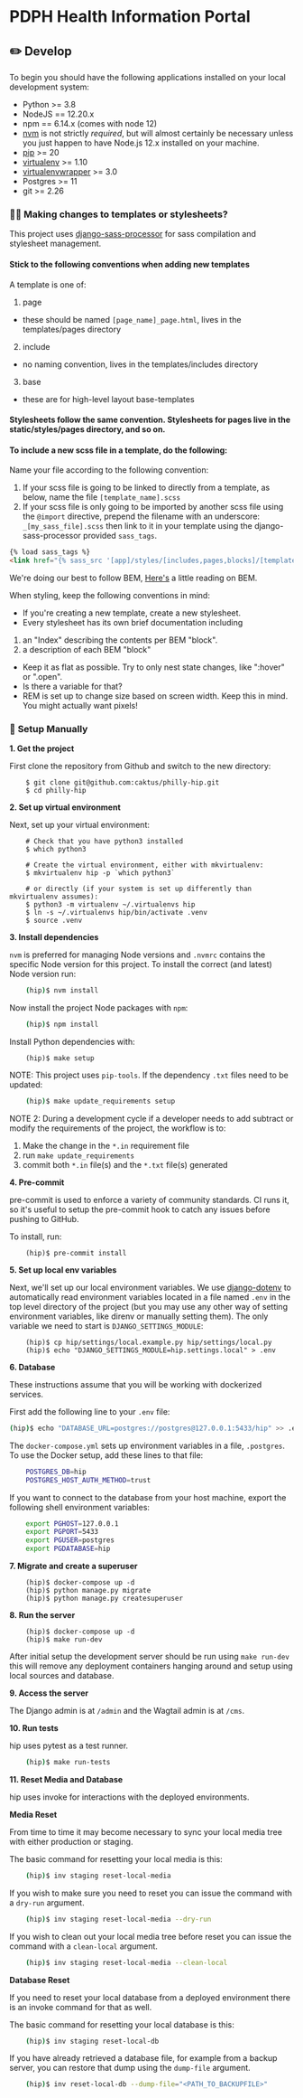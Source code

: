 # PDPH Health Information Portal


## ✏️ **Develop**
To begin you should have the following applications installed on your local development system:

- Python >= 3.8
- NodeJS == 12.20.x
- npm == 6.14.x (comes with node 12)
- [nvm](https://github.com/nvm-sh/nvm/blob/master/README.md) is not strictly _required_, but will almost certainly be necessary unless you just happen to have Node.js 12.x installed on your machine.
- [pip](http://www.pip-installer.org/) >= 20
- [virtualenv](http://www.virtualenv.org/) >= 1.10
- [virtualenvwrapper](http://pypi.python.org/pypi/virtualenvwrapper) >= 3.0
- Postgres >= 11
- git >= 2.26


### 🤷‍♂️ **Making changes to templates or stylesheets?**
This project uses [django-sass-processor](https://pypi.org/project/django-sass-processor/) for sass compilation and stylesheet management.

#### Stick to the following conventions when adding new templates
A template is one of:
1. page
  - these should be named `[page_name]_page.html`, lives in the templates/pages directory
2. include
  - no naming convention, lives in the  templates/includes directory
3. base
  - these are for high-level layout base-templates

#### Stylesheets follow the same convention. Stylesheets for pages live in the static/styles/pages directory, and so on.

#### To include a **new scss file** in a template, do the following:

Name your file according to the following convention:
1. If your scss file is going to be linked to directly from a template, as below, name the file `[template_name].scss`
2. If your scss file is only going to be imported by another scss file using the `@import` directive, prepend the filename with an underscore: `_[my_sass_file].scss` then link to it in your template using the django-sass-processor provided `sass_tags`.


```html
{% load sass_tags %}
<link href="{% sass_src '[app]/styles/[includes,pages,blocks]/[template-name].scss' %}" rel="stylesheet" type="text/css" />
```

We're doing our best to follow BEM, [Here's](https://www.smashingmagazine.com/2018/06/bem-for-beginners/) a little reading on BEM.


When styling, keep the following conventions in mind:
- If you're creating a new template, create a new stylesheet.
- Every stylesheet has its own brief documentation including
1. an "Index" describing the contents per BEM "block".
2. a description of each BEM "block"
- Keep it as flat as possible. Try to only nest state changes, like ":hover" or ".open".
- Is there a variable for that?
- REM is set up to change size based on screen width. Keep this in mind. You might actually want pixels!



### 💪 **Setup Manually**

**1. Get the project**

First clone the repository from Github and switch to the new directory:

```linux
    $ git clone git@github.com:caktus/philly-hip.git
    $ cd philly-hip
```

**2. Set up virtual environment**

Next, set up your virtual environment:

```linux
    # Check that you have python3 installed
    $ which python3

    # Create the virtual environment, either with mkvirtualenv:
    $ mkvirtualenv hip -p `which python3`

    # or directly (if your system is set up differently than mkvirtualenv assumes):
    $ python3 -m virtualenv ~/.virtualenvs hip
    $ ln -s ~/.virtualenvs hip/bin/activate .venv
    $ source .venv
```


**3. Install dependencies**

``nvm`` is preferred for managing Node versions and ``.nvmrc`` contains the
specific Node version for this project. To install the correct (and latest)
Node version run:

```sh
    (hip)$ nvm install
```

Now install the project Node packages with ``npm``:

```sh
    (hip)$ npm install
```

Install Python dependencies with:

```linux
    (hip)$ make setup
```

NOTE: This project uses ``pip-tools``. If the dependency `.txt` files need to be
updated:

```sh
    (hip)$ make update_requirements setup
```

NOTE 2: During a development cycle if a developer needs to add subtract or modify the requirements of the project, the
workflow is to:

1) Make the change in the ``*.in`` requirement file
2) run ``make update_requirements``
3) commit both ``*.in`` file(s) and the ``*.txt`` file(s) generated


**4. Pre-commit**

pre-commit is used to enforce a variety of community standards. CI runs it,
so it's useful to setup the pre-commit hook to catch any issues before pushing
to GitHub.

To install, run:

```linux
    (hip)$ pre-commit install
```


**5. Set up local env variables**

Next, we'll set up our local environment variables. We use
[django-dotenv](https://github.com/jpadilla/django-dotenv) to automatically read
environment variables located in a file named `.env` in the top level directory of the
project (but you may use any other way of setting environment variables, like direnv or
manually setting them). The only variable we need to start is `DJANGO_SETTINGS_MODULE`:

```linux
    (hip)$ cp hip/settings/local.example.py hip/settings/local.py
    (hip)$ echo "DJANGO_SETTINGS_MODULE=hip.settings.local" > .env
```


**6. Database**

These instructions assume that you will be working with dockerized services.

First add the following line to your `.env` file:

```sh
(hip)$ echo "DATABASE_URL=postgres://postgres@127.0.0.1:5433/hip" >> .env
```

The `docker-compose.yml` sets up environment variables in a file, ``.postgres``.
To use the Docker setup, add these lines to that file:

```sh
    POSTGRES_DB=hip
    POSTGRES_HOST_AUTH_METHOD=trust
```

If you want to connect to the database from your host machine, export the
following shell environment variables:

```sh
    export PGHOST=127.0.0.1
    export PGPORT=5433
    export PGUSER=postgres
    export PGDATABASE=hip
```


**7. Migrate and create a superuser**

```linux
    (hip)$ docker-compose up -d
    (hip)$ python manage.py migrate
    (hip)$ python manage.py createsuperuser
```

**8. Run the server**

```linux
    (hip)$ docker-compose up -d
    (hip)$ make run-dev
```

After initial setup the development server should be run using ``make run-dev`` this will remove any deployment containers hanging around and setup using local sources and database.

**9. Access the server**

The Django admin is at ``/admin`` and the Wagtail admin is at ``/cms``.

**10. Run tests**

hip uses pytest as a test runner.


```sh
    (hip)$ make run-tests
```

**11. Reset Media and Database**

hip uses invoke for interactions with the deployed environments.

**Media Reset**


From time to time it may become necessary to sync your local media tree with either production or staging.

The basic command for resetting your local media is this:


```sh
    (hip)$ inv staging reset-local-media
```

If you wish to make sure you need to reset you can issue the command with a ``dry-run`` argument.


```sh
    (hip)$ inv staging reset-local-media --dry-run
```

If you wish to clean out your local media tree before reset you can issue the command with a ``clean-local`` argument.


```sh
    (hip)$ inv staging reset-local-media --clean-local
```


**Database Reset**

If you need to reset your local database from a deployed environment there is an invoke command for that as well.

The basic command for resetting your local database is this:


```sh
    (hip)$ inv staging reset-local-db
```

If you have already retrieved a database file, for example from a backup server, you can restore that dump using the
``dump-file`` argument.


```sh
    (hip)$ inv reset-local-db --dump-file="<PATH_TO_BACKUPFILE>"
```
